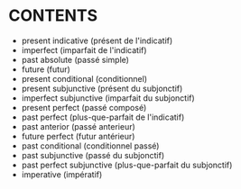 # CONTENTS 

- present indicative (présent de l'indicatif)
- imperfect (imparfait de l'indicatif)
- past absolute (passé simple)
- future (futur)
- present conditional (conditionnel) 
- present subjunctive (présent du subjonctif)
- imperfect subjunctive (imparfait du subjonctif)
- present perfect (passé composé)
- past perfect (plus-que-parfait de l'indicatif)
- past anterior (passé anterieur)
- future perfect (futur antérieur)
- past conditional (conditionnel passé)
- past subjunctive  (passé du subjonctif)
- past perfect subjunctive (plus-que-parfait du subjonctif) 
- imperative (impératif)